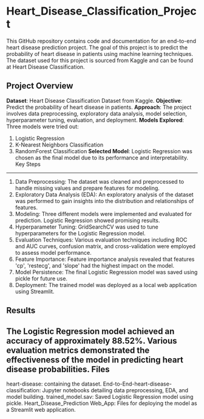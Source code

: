 # Heart_Disease_Classification_Project
This GitHub repository contains code and documentation for an end-to-end heart disease prediction project. The goal of this project is to predict the probability of heart disease in patients using machine learning techniques. The dataset used for this project is sourced from Kaggle and can be found at Heart Disease Classification.

Project Overview
---------------

**Dataset**: Heart Disease Classification Dataset from Kaggle.
**Objective**: Predict the probability of heart disease in patients.
**Approach**: The project involves data preprocessing, exploratory data analysis, model selection, hyperparameter tuning, evaluation, and deployment.
**Models Explored**: Three models were tried out:
1. Logistic Regression
2. K-Nearest Neighbors Classification
3. RandomForest Classification
**Selected Model**: Logistic Regression was chosen as the final model due to its performance and interpretability.
Key Steps
---------

1. Data Preprocessing: The dataset was cleaned and preprocessed to handle missing values and prepare features for modeling.
2. Exploratory Data Analysis (EDA): An exploratory analysis of the dataset was performed to gain insights into the distribution and relationships of features.
3. Modeling: Three different models were implemented and evaluated for prediction. Logistic Regression showed promising results.
4. Hyperparameter Tuning: GridSearchCV was used to tune hyperparameters for the Logistic Regression model.
5. Evaluation Techniques: Various evaluation techniques including ROC and AUC curves, confusion matrix, and cross-validation were employed to assess model performance.
6. Feature Importance: Feature importance analysis revealed that features 'cp', 'restecg', and 'slope' had the highest impact on the model.
7. Model Persistence: The final Logistic Regression model was saved using pickle for future use.
8. Deployment: The trained model was deployed as a local web application using Streamlit.

Results
----------

The Logistic Regression model achieved an accuracy of approximately 88.52%. Various evaluation metrics demonstrated the effectiveness of the model in predicting heart disease probabilities.
Files
-------
heart-disease: containing the dataset.
End-to-End-heart-disease-classification: Jupyter notebooks detailing data preprocessing, EDA, and model building.
trained_model.sav: Saved Logistic Regression model using pickle.
Heart_Disease_Prediction Web_App: Files for deploying the model as a Streamlit web application.
